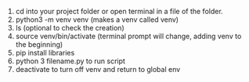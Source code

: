 

1. cd into your project folder or open terminal in a file of the folder. 
2.  python3 -m venv venv (makes a venv called venv)
3.  ls (optional to check the creation)
4. source venv/bin/activate (terminal prompt will change, adding venv to the beginning) 
5. pip install libraries
6. python 3 filename.py to run script 
7. deactivate to turn off venv and return to global env 